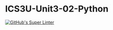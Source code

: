 # ICS3U-Unit3-02-Python
[![GitHub's Super Linter](https://github.com/Yiyun-Qin/ICS3U-Unit3-02-Python/workflows/GitHub's%20Super%20Linter/badge.svg)](https://github.com/Yiyun-Qin/ICS3U-Unit3-02-Python/actions)
